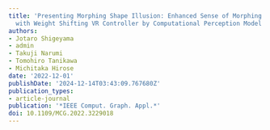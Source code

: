 ```yaml
---
title: 'Presenting Morphing Shape Illusion: Enhanced Sense of Morphing Virtual Object
  with Weight Shifting VR Controller by Computational Perception Model'
authors:
- Jotaro Shigeyama
- admin
- Takuji Narumi
- Tomohiro Tanikawa
- Michitaka Hirose
date: '2022-12-01'
publishDate: '2024-12-14T03:43:09.767680Z'
publication_types:
- article-journal
publication: '*IEEE Comput. Graph. Appl.*'
doi: 10.1109/MCG.2022.3229018
---
```

